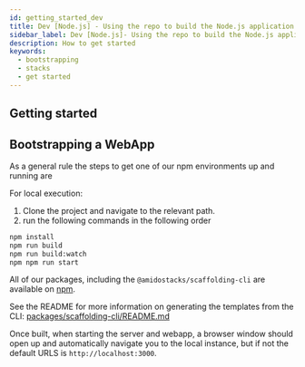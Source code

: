 ```yaml
---
id: getting_started_dev
title: Dev [Node.js] - Using the repo to build the Node.js application
sidebar_label: Dev [Node.js]- Using the repo to build the Node.js application
description: How to get started
keywords:
  - bootstrapping
  - stacks
  - get started
---
```


## Getting started

## Bootstrapping a WebApp

As a general rule the steps to get one of our npm environments up and running are

For local execution:

  1. Clone the project and navigate to the relevant path.
  2. run the following commands in the following order

  ```bash
  npm install
  npm run build
  npm run build:watch
  npm npm run start
  ```

All of our packages, including the `@amidostacks/scaffolding-cli` are available on [npm](https://www.npmjs.com/package/@amidostacks/scaffolding-cli).

See the README for more information on generating the templates from the CLI: [packages/scaffolding-cli/README.md](https://github.com/Ensono/stacks-webapp-template/blob/master/packages/scaffolding-cli/README.md)

Once built, when starting the server and webapp, a browser window should open up and automatically navigate you to the local instance, but if not the default URLS is `http://localhost:3000`.
